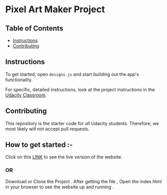 # Pixel Art Maker Project

## Table of Contents

* [Instructions](#instructions)
* [Contributing](#contributing)

## Instructions

To get started, open `designs.js` and start building out the app's functionality.

For specific, detailed instructions, look at the project instructions in the [Udacity Classroom](https://classroom.udacity.com/me).

## Contributing

This repository is the starter code for _all_ Udacity students. Therefore, we most likely will not accept pull requests.

## How to get started :-
Click on this [LINK](https://worm4047.github.io/pixel-art-maker/) to see the live version of the website.
### OR
Download or Clone the Project . After getting the file , Open the index.html in your browser to see the website up and running .
